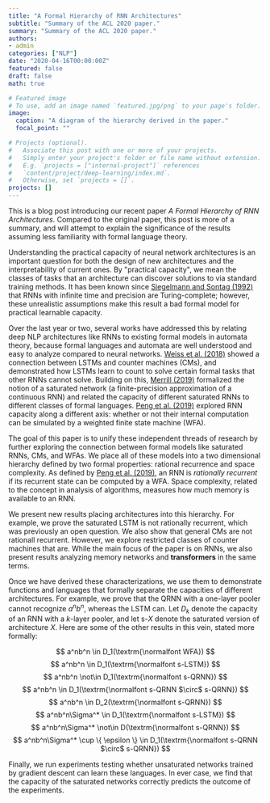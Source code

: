 ```yaml
---
title: "A Formal Hierarchy of RNN Architectures"
subtitle: "Summary of the ACL 2020 paper."
summary: "Summary of the ACL 2020 paper."
authors:
- admin
categories: ["NLP"]
date: "2020-04-16T00:00:00Z"
featured: false
draft: false
math: true

# Featured image
# To use, add an image named `featured.jpg/png` to your page's folder. 
image:
  caption: "A diagram of the hierarchy derived in the paper."
  focal_point: ""

# Projects (optional).
#   Associate this post with one or more of your projects.
#   Simply enter your project's folder or file name without extension.
#   E.g. `projects = ["internal-project"]` references 
#   `content/project/deep-learning/index.md`.
#   Otherwise, set `projects = []`.
projects: []
---
```


This is a blog post introducing our recent paper *A Formal Hierarchy of RNN Architectures*. Compared to the original paper, this post is more of a summary, and will attempt to explain the significance of the results assuming less familiarity with formal language theory.

Understanding the practical capacity of neural network architectures is an important question for both the design of new architectures and the interpretability of current ones. By "practical capacity", we mean the classes of tasks that an architecture can discover solutions to via standard training methods. It has been known since [Siegelmann and Sontag (1992)](https://dl.acm.org/doi/10.1145/130385.130432) that RNNs with infinite time and precision are Turing-complete; however, these unrealistic assumptions make this result a bad formal model for practical learnable capacity.

Over the last year or two, several works have addressed this by relating deep NLP architectures like RNNs to existing formal models in automata theory, because formal languages and automata are well understood and easy to analyze compared to neural networks. [Weiss et al. (2018)](https://arxiv.org/abs/1805.04908) showed a connection between LSTMs and counter machines (CMs), and demonstrated how LSTMs learn to count to solve certain formal tasks that other RNNs cannot solve. Building on this, [Merrill (2019)](https://arxiv.org/abs/1906.01615) formalized the notion of a saturated network (a finite-precision approximation of a continuous RNN) and related the capacity of different saturated RNNs to different classes of formal languages. [Peng et al. (2019)](https://arxiv.org/abs/1808.09357) explored RNN capacity along a different axis: whether or not their internal computation can be simulated by a weighted finite state machine (WFA).

The goal of this paper is to unify these independent threads of research by further exploring the connection between formal models like saturated RNNs, CMs, and WFAs. We place all of these models into a two dimensional hierarchy defined by two formal properties: rational recurrence and space complexity. As defined by [Peng et al. (2019)](https://arxiv.org/abs/1808.09357), an RNN is *rationally recurrent* if its recurrent state can be computed by a WFA. Space complexity, related to the concept in analysis of algorithms, measures how much memory is available to an RNN.

We present new results placing architectures into this hierarchy. For example, we prove the saturated LSTM is not rationally recurrent, which was previously an open question. We also show that general CMs are not rationall recurrent. However, we explore restricted classes of counter machines that are. While the main focus of the paper is on RNNs, we also present results analyzing memory networks and **transformers** in the same terms.

Once we have derived these characterizations, we use them to demonstrate functions and languages that formally separate the capacities of different architectures. For example, we prove that the QRNN with a one-layer pooler cannot recognize $a^nb^n$, whereas the LSTM can. Let $D_k$ denote the capacity of an RNN with a $k$-layer pooler, and let s-$X$ denote the saturated version of architecture $X$. Here are some of the other results in this vein, stated more formally:

$$ a^nb^n \in D_1(\textrm{\normalfont WFA}) $$
$$ a^nb^n \in D_1(\textrm{\normalfont s-LSTM}) $$
$$ a^nb^n \not\in D_1(\textrm{\normalfont s-QRNN}) $$
$$ a^nb^n \in D_1(\textrm{\normalfont s-QRNN $\circ$ s-QRNN}) $$
$$ a^nb^n \in D_2(\textrm{\normalfont s-QRNN}) $$
$$ a^nb^n\Sigma^* \in D_1(\textrm{\normalfont s-LSTM}) $$
$$ a^nb^n\Sigma^* \not\in D(\textrm{\normalfont s-QRNN}) $$
$$ a^nb^n\Sigma^* \cup \{ \epsilon \} \in D_1(\textrm{\normalfont s-QRNN $\circ$ s-QRNN}) $$

Finally, we run experiments testing whether unsaturated networks trained by gradient descent can learn these languages. In ever case, we find that the capacity of the saturated networks correctly predicts the outcome of the experiments.
